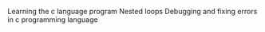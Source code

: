 Learning the c language program
Nested loops
Debugging and fixing errors in c programming language

